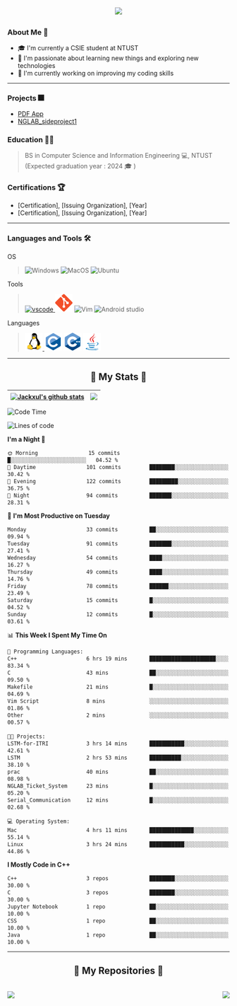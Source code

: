 <h1 align="center">
  <a href="https://git.io/typing-svg">
    <img src="https://readme-typing-svg.herokuapp.com/?lines=Hello,+There!+👋;This+is+Jack+Xul....;Nice+to+meet+you!&center=true&size=30">
  </a>
</h1>

### About Me 🐺
- 🎓 I'm currently a CSIE student at NTUST
- 🌱 I'm passionate about learning new things and exploring new technologies
- 🔭 I'm currently working on improving my coding skills
---

### Projects 🎆
- [PDF App](https://github.com/Jackxul/Android_studio)
- [NGLAB_sideproject1](https://github.com/Jackxul/NGLAB_Ticket_System)



### Education 🧑‍🎓
> BS in Computer Science and Information Engineering 💻, NTUST (Expected graduation year : 2024 🎓 )

### Certifications 🏆
- [Certification], [Issuing Organization], [Year]
- [Certification], [Issuing Organization], [Year]
---
###  Languages and Tools 🛠️

OS
> <img src="https://user-images.githubusercontent.com/25181517/186884150-05e9ff6d-340e-4802-9533-2c3f02363ee3.png" alt="Windows" width="40" height="40" />  <img src="https://user-images.githubusercontent.com/25181517/186884152-ae609cca-8cf1-4175-8d60-1ce1fa078ca2.png" alt="MacOS" width="40" height="40" />  <img src="https://user-images.githubusercontent.com/25181517/186884153-99edc188-e4aa-4c84-91b0-e2df260ebc33.png" alt="Ubuntu" width="40" height="40" />

Tools
> <a href="https://code.visualstudio.com/" target="_blank"> <img src="https://cdn.jsdelivr.net/gh/devicons/devicon/icons/vscode/vscode-original.svg" alt="vscode" width="40" height="40"/> </a> <img src="https://raw.githubusercontent.com/devicons/devicon/master/icons/git/git-original.svg" alt="Git" width="40" height="40"/> <img src="https://user-images.githubusercontent.com/25181517/192108889-232b3431-a585-4b36-a62d-9078bd3641d9.png" alt="Vim" width="40" height="40"/> <img src="https://user-images.githubusercontent.com/25181517/192108895-20dc3343-43e3-4a54-a90e-13a4abbc57b9.png" alt="Android studio" width="40" height="40" />

Languages
> <a href="https://www.linux.org/" target="_blank" rel="noreferrer"> <img src="https://raw.githubusercontent.com/devicons/devicon/master/icons/linux/linux-original.svg" alt="linux" width="40" height="40"/> </a>  <img src="https://raw.githubusercontent.com/devicons/devicon/master/icons/c/c-original.svg" alt="C" width="40" height="40"/> <img src="https://raw.githubusercontent.com/devicons/devicon/master/icons/cplusplus/cplusplus-original.svg" alt="C++" width="40" height="40"/> <img src="https://raw.githubusercontent.com/devicons/devicon/master/icons/java/java-original.svg" alt="Java" width="40" height="40"/>
> 
---

<h2 align="center">🦊 My Stats 🦊</h2>

| <a href="https://github.com/Jackxul?tab=repositories"><img align="center" src="https://github-readme-stats.vercel.app/api?username=Jackxul&show_icons=true&include_all_commits=true&theme=nightowl&hide_border=true" alt="Jackxul's github stats" /></a> | <img align="center" src="https://github-readme-stats.vercel.app/api/top-langs/?username=Jackxul&&hide=SCSS,CSS,EJS,HTML&langs_count=5&layout=compact&theme=blueberry&hide_border=true" /></a> |
| ------------- | ------------- |

<!--START_SECTION:waka-->
![Code Time](http://img.shields.io/badge/Code%20Time-59%20hrs%2014%20mins-blue)

![Lines of code](https://img.shields.io/badge/From%20Hello%20World%20I%27ve%20Written-590.0%20thousand%20lines%20of%20code-blue)

**I'm a Night 🦉** 

```text
🌞 Morning                15 commits          █░░░░░░░░░░░░░░░░░░░░░░░░   04.52 % 
🌆 Daytime                101 commits         ████████░░░░░░░░░░░░░░░░░   30.42 % 
🌃 Evening                122 commits         █████████░░░░░░░░░░░░░░░░   36.75 % 
🌙 Night                  94 commits          ███████░░░░░░░░░░░░░░░░░░   28.31 % 
```
📅 **I'm Most Productive on Tuesday** 

```text
Monday                   33 commits          ██░░░░░░░░░░░░░░░░░░░░░░░   09.94 % 
Tuesday                  91 commits          ███████░░░░░░░░░░░░░░░░░░   27.41 % 
Wednesday                54 commits          ████░░░░░░░░░░░░░░░░░░░░░   16.27 % 
Thursday                 49 commits          ████░░░░░░░░░░░░░░░░░░░░░   14.76 % 
Friday                   78 commits          ██████░░░░░░░░░░░░░░░░░░░   23.49 % 
Saturday                 15 commits          █░░░░░░░░░░░░░░░░░░░░░░░░   04.52 % 
Sunday                   12 commits          █░░░░░░░░░░░░░░░░░░░░░░░░   03.61 % 
```


📊 **This Week I Spent My Time On** 

```text
💬 Programming Languages: 
C++                      6 hrs 19 mins       █████████████████████░░░░   83.34 % 
C                        43 mins             ██░░░░░░░░░░░░░░░░░░░░░░░   09.50 % 
Makefile                 21 mins             █░░░░░░░░░░░░░░░░░░░░░░░░   04.69 % 
Vim Script               8 mins              ░░░░░░░░░░░░░░░░░░░░░░░░░   01.86 % 
Other                    2 mins              ░░░░░░░░░░░░░░░░░░░░░░░░░   00.57 % 

🐱‍💻 Projects: 
LSTM-for-ITRI            3 hrs 14 mins       ███████████░░░░░░░░░░░░░░   42.61 % 
LSTM                     2 hrs 53 mins       ██████████░░░░░░░░░░░░░░░   38.10 % 
prac                     40 mins             ██░░░░░░░░░░░░░░░░░░░░░░░   08.98 % 
NGLAB_Ticket_System      23 mins             █░░░░░░░░░░░░░░░░░░░░░░░░   05.20 % 
Serial_Communication     12 mins             █░░░░░░░░░░░░░░░░░░░░░░░░   02.68 % 

💻 Operating System: 
Mac                      4 hrs 11 mins       ██████████████░░░░░░░░░░░   55.14 % 
Linux                    3 hrs 24 mins       ███████████░░░░░░░░░░░░░░   44.86 % 
```

**I Mostly Code in C++** 

```text
C++                      3 repos             ████████░░░░░░░░░░░░░░░░░   30.00 % 
C                        3 repos             ████████░░░░░░░░░░░░░░░░░   30.00 % 
Jupyter Notebook         1 repo              ██░░░░░░░░░░░░░░░░░░░░░░░   10.00 % 
CSS                      1 repo              ██░░░░░░░░░░░░░░░░░░░░░░░   10.00 % 
Java                     1 repo              ██░░░░░░░░░░░░░░░░░░░░░░░   10.00 % 
```




<!--END_SECTION:waka-->

---
<h2 align="center">📂 My Repositories 📂</h2>
<br>
<div width="100%" align="center">
  <a align="left" href="https://github.com/Jackxul/NGLAB_Ticket_System" title="NGLAB_Ticket_System"><img align="left" height="115" src="https://github-readme-stats.vercel.app/api/pin/?username=Jackxul&repo=NGLAB_Ticket_System&theme=react&border_color=61dafb&border_radius=10"></a><a align="right" href="https://github.com/Jackxul/Makefile" title="Makefile"><img align="right" height="115" src="https://github-readme-stats.vercel.app/api/pin/?username=Jackxul&repo=Makefile&theme=react&border_color=61dafb&border_radius=10"></a>
</div>
<br/><br/><br/><br/><br/><br/>


<!--
**Jackxul/Jackxul** is a ✨ _special_ ✨ repository because its `README.md` (this file) appears on your GitHub profile.

Here are some ideas to get you started:

- 🔭 I’m currently working on ...
- 🌱 I’m currently learning ...
- 👯 I’m looking to collaborate on ...
- 🤔 I’m looking for help with ...
- 💬 Ask me about ...
- 📫 How to reach me: ...
- 😄 Pronouns: ...
- ⚡ Fun fact: ...
-->
